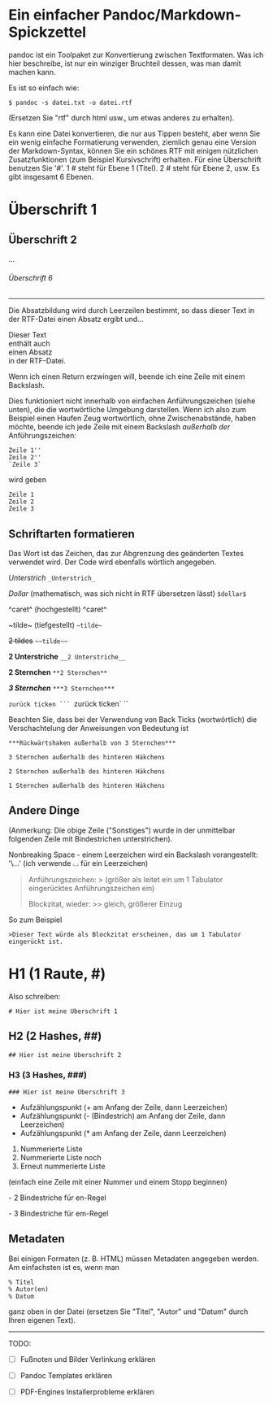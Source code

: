# Ein einfacher Pandoc/Markdown-Spickzettel

pandoc ist ein Toolpaket zur Konvertierung zwischen Textformaten.
Was ich hier beschreibe, ist nur ein winziger Bruchteil dessen, was man
damit machen kann.

Es ist so einfach wie:

`$ pandoc -s datei.txt -o datei.rtf`

(Ersetzen Sie \"rtf\" durch html usw., um etwas anderes zu erhalten).

Es kann eine Datei konvertieren, die nur aus Tippen besteht, aber wenn
Sie ein wenig einfache Formatierung verwenden, ziemlich genau eine
Version der Markdown-Syntax, können Sie ein schönes RTF mit einigen
nützlichen Zusatzfunktionen (zum Beispiel Kursivschrift) erhalten. Für
eine Überschrift benutzen Sie '#'. 1 # steht für Ebene 1 (Titel).
2 # steht für Ebene 2, usw. Es gibt insgesamt 6 Ebenen.


# Überschrift 1
## Überschrift 2
...
###### Überschrift 6 

---

Die Absatzbildung wird durch Leerzeilen bestimmt, so dass dieser Text in
der RTF-Datei einen Absatz ergibt und\...

Dieser Text\
enthält auch\
einen Absatz\
in der RTF-Datei.

Wenn ich einen Return erzwingen will, beende ich eine Zeile mit einem
Backslash.

Dies funktioniert nicht innerhalb von einfachen Anführungszeichen (siehe unten), die die
wortwörtliche Umgebung darstellen. Wenn ich also zum Beispiel einen
Haufen Zeug wortwörtlich, ohne Zwischenabstände, haben möchte, beende
ich jede Zeile mit einem Backslash *außerhalb der* Anführungszeichen:

`Zeile 1''`\
`Zeile 2''`\
`` `Zeile 3` ``

wird geben

`Zeile 1`\
`Zeile 2`\
`Zeile 3`

## Schriftarten formatieren

Das Wort ist das Zeichen, das zur Abgrenzung des geänderten Textes
verwendet wird. Der Code wird ebenfalls wörtlich angegeben.

*Unterstrich* `_Unterstrich_`

*Dollar* (mathematisch, was sich nicht in RTF übersetzen lässt)
`$dollar$`

^caret^ (hochgestellt) \^caret\^

~tilde~ (tiefgestellt) `~tilde~`

~~2 tildes~~ `~~tilde~~`

**2 Unterstriche** `__2 Unterstriche__`

**2 Sternchen** `**2 Sternchen**`

***3 Sternchen*** `***3 Sternchen***`

`zurück ticken ``` `zurück ticken` ``

Beachten Sie, dass bei der Verwendung von Back Ticks (wortwörtlich) die
Verschachtelung der Anweisungen von Bedeutung ist

`***Rückwärtshaken außerhalb von 3 Sternchen***`

`3 Sternchen außerhalb des hinteren Häkchens`

`2 Sternchen außerhalb des hinteren Häkchens`

`1 Sternchen außerhalb des hinteren Häkchens`

## Andere Dinge

(Anmerkung: Die obige Zeile (\"Sonstiges\") wurde in der unmittelbar
folgenden Zeile mit Bindestrichen unterstrichen).

Nonbreaking Space - einem Leerzeichen wird ein Backslash vorangestellt:
\'\\⌴\' (ich verwende ⌴ für ein Leerzeichen)

> Anführungszeichen: \> (größer als leitet ein um 1 Tabulator
> eingerücktes Anführungszeichen ein)
>
> Blockzitat, wieder: \>\> gleich, größerer Einzug

So zum Beispiel

    >Dieser Text würde als Blockzitat erscheinen, das um 1 Tabulator eingerückt ist.

# H1 (1 Raute, #)

Also schreiben:

    # Hier ist meine Überschrift 1

## H2 (2 Hashes, ##)

    ## Hier ist meine Überschrift 2

### H3 (3 Hashes, ###)

    ### Hier ist meine Überschrift 3

-   Aufzählungspunkt (+ am Anfang der Zeile, dann Leerzeichen)
-   Aufzählungspunkt (- (Bindestrich) am Anfang der Zeile, dann
    Leerzeichen)
-   Aufzählungspunkt (\* am Anfang der Zeile, dann Leerzeichen)

1.  Nummerierte Liste
2.  Nummerierte Liste noch
3.  Erneut nummerierte Liste

(einfach eine Zeile mit einer Nummer und einem Stopp beginnen)

\- 2 Bindestriche für en-Regel

\- 3 Bindestriche für em-Regel

## Metadaten

Bei einigen Formaten (z. B. HTML) müssen Metadaten angegeben werden. Am
einfachsten ist es, wenn man

`% Titel`\
`% Autor(en)`\
`% Datum`

ganz oben in der Datei (ersetzen Sie \"Titel\", \"Autor\" und \"Datum\"
durch Ihren eigenen Text).


---

TODO:

  
+ [ ] Fußnoten und Bilder Verlinkung erklären
+ [ ] Pandoc Templates erklären
+ [ ] PDF-Engines Installerprobleme erklären
 
 
